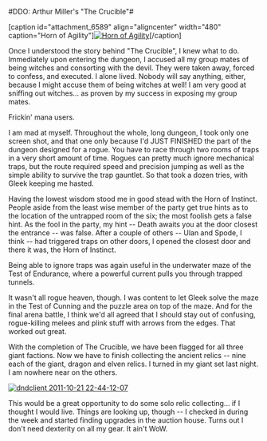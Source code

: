 #DDO: Arthur Miller's "The Crucible"#

[caption id="attachment\_6589" align="aligncenter" width="480" caption="Horn of Agility"][![](http://westkarana.com/wp-content/uploads/2011/10/dndclient-2011-10-23-23-33-41-65-480x384.jpg "Horn of Agility")](http://westkarana.com/wp-content/uploads/2011/10/dndclient-2011-10-23-23-33-41-65.jpg)[/caption]

Once I understood the story behind "The Crucible", I knew what to do. Immediately upon entering the dungeon, I accused all my group mates of being witches and consorting with the devil. They were taken away, forced to confess, and executed. I alone lived. Nobody will say anything, either, because I might accuse them of being witches at well! I am very good at sniffing out witches... as proven by my success in exposing my group mates.

Frickin' mana users.

I am mad at myself. Throughout the whole, long dungeon, I took only one screen shot, and that one only because I'd JUST FINISHED the part of the dungeon designed for a rogue. You have to race through two rooms of traps in a very short amount of time. Rogues can pretty much ignore mechanical traps, but the route required speed and precision jumping as well as the simple ability to survive the trap gauntlet. So that took a dozen tries, with Gleek keeping me hasted.

Having the lowest wisdom stood me in good stead with the Horn of Instinct. People aside from the least wise member of the party get true hints as to the location of the untrapped room of the six; the most foolish gets a false hint. As the fool in the party, my hint -- Death awaits you at the door closest the entrance -- was false. After a couple of others -- Ulan and Spode, I think -- had triggered traps on other doors, I opened the closest door and there it was, the Horn of Instinct.

Being able to ignore traps was again useful in the underwater maze of the Test of Endurance, where a powerful current pulls you through trapped tunnels.

It wasn't all rogue heaven, though. I was content to let Gleek solve the maze in the Test of Cunning and the puzzle area on top of the maze. And for the final arena battle, I think we'd all agreed that I should stay out of confusing, rogue-killing melees and plink stuff with arrows from the edges. That worked out great.

With the completion of The Crucible, we have been flagged for all three giant factions. Now we have to finish collecting the ancient relics -- nine each of the giant, dragon and elven relics. I turned in my giant set last night. I am nowhere near on the others.

[![](http://westkarana.com/wp-content/uploads/2011/10/dndclient-2011-10-21-22-44-12-07-480x269.jpg "dndclient 2011-10-21 22-44-12-07")](http://westkarana.com/wp-content/uploads/2011/10/dndclient-2011-10-21-22-44-12-07.jpg)

This would be a great opportunity to do some solo relic collecting... if I thought I would live. Things are looking up, though -- I checked in during the week and started finding upgrades in the auction house. Turns out I don't need dexterity on all my gear. It ain't WoW.


